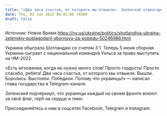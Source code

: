 ```yaml
---
title: "«Два часа счастья, от которого мы отвыкли». Зеленский отреагировал на победу Украины в матче с Шотландией"
date: Thu, 02 Jun 2022 00:01:00 +0300
draft: false
---
```

Источник: Новое Время https://nv.ua/ukraine/politics/shotlandiya-ukraina-zelenskiy-poblagodaril-sbornuyu-za-pobedu-50246986.html


Украина обыграла Шотландию со счетом 3:1. Теперь 5 июня сборная Украины сыграет с национальной командой Уэльса за право выступить на ЧМ-2022.

«Есть мгновения, когда не нужно много слов! Просто гордость! Просто спасибо, ребята! Два часа счастья, от которого мы отвыкли. Вышли. Боролись. Выстояли. Победили. Потому что украинцы!» — написал глава государства в Telegram-канале.

Зеленский подчеркнул, что украинцы каждый на своем фронте воюют за свой флаг, герб на сердце и гимн.

Присоединяйтесь к нам в соцсетях Facebook, Telegram и Instagram.
